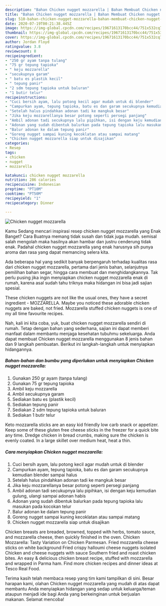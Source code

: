 ```yaml
---
description: "Bahan Chicken nugget mozzarella | Bahan Membuat Chicken nugget mozzarella Yang Sempurna"
title: "Bahan Chicken nugget mozzarella | Bahan Membuat Chicken nugget mozzarella Yang Sempurna"
slug: 510-bahan-chicken-nugget-mozzarella-bahan-membuat-chicken-nugget-mozzarella-yang-sempurna
date: 2020-07-19T00:21:38.445Z
image: https://img-global.cpcdn.com/recipes/19671613170bcc44/751x532cq70/chicken-nugget-mozzarella-foto-resep-utama.jpg
thumbnail: https://img-global.cpcdn.com/recipes/19671613170bcc44/751x532cq70/chicken-nugget-mozzarella-foto-resep-utama.jpg
cover: https://img-global.cpcdn.com/recipes/19671613170bcc44/751x532cq70/chicken-nugget-mozzarella-foto-resep-utama.jpg
author: Jordan Floyd
ratingvalue: 3.8
reviewcount: 8
recipeingredient:
- "250 gr ayam tanpa tulang"
- "75 gr tepung tapioka"
- " keju mozzarella"
- "secukupnya garam"
- " batu es plastik kecil"
- " tepung panir"
- "2 sdm tepung tapioka untuk baluran"
- "1 butir telur"
recipeinstructions:
- "Cuci bersih ayam, lalu potong kecil agar mudah untuk di blender"
- "Campurkan ayam, tepung tapioka, batu es dan garam secukupnya kemudian blender sampai halus"
- "Setelah halus pindahkan adonan tadi ke mangkuk besar"
- "Jika keju mozzarellanya besar potong seperti persegi panjang"
- "Ambil adonan tadi secukupnya lalu pipihkan, isi dengan keju kemudian gulung, ulangi sampai adonan habis"
- "Adonan yang sudah dibentuk balurkan pada tepung tapioka lalu masukan pada kocokan telur"
- "Balur adonan ke dalam tepung panir"
- "Goreng nugget sampai kuning kecoklatan atau sampai matang"
- "Chicken nugget mozzarella siap untuk disajikan"
categories:
- Resep
tags:
- chicken
- nugget
- mozzarella

katakunci: chicken nugget mozzarella 
nutrition: 286 calories
recipecuisine: Indonesian
preptime: "PT10M"
cooktime: "PT50M"
recipeyield: "1"
recipecategory: Dinner

---
```



![Chicken nugget mozzarella](https://img-global.cpcdn.com/recipes/19671613170bcc44/751x532cq70/chicken-nugget-mozzarella-foto-resep-utama.jpg)

Kamu Sedang mencari inspirasi resep chicken nugget mozzarella yang Enak Banget? Cara Buatnya memang tidak susah dan tidak juga mudah. semisal salah mengolah maka hasilnya akan hambar dan justru cenderung tidak enak. Padahal chicken nugget mozzarella yang enak harusnya sih punya aroma dan rasa yang dapat memancing selera kita.

Ada beberapa hal yang sedikit banyak berpengaruh terhadap kualitas rasa dari chicken nugget mozzarella, pertama dari jenis bahan, selanjutnya pemilihan bahan segar, hingga cara membuat dan menghidangkannya. Tak perlu pusing jika ingin menyiapkan chicken nugget mozzarella enak di rumah, karena asal sudah tahu triknya maka hidangan ini bisa jadi sajian spesial.

These chicken nuggets are not like the usual ones, they have a secret ingredient - MOZZARELLA. Maybe you noticed these adorable chicken nuggets are baked, not fried. Mozzarella stuffed chicken nuggets is one of my all time favourite recipes.


Nah, kali ini kita coba, yuk, buat chicken nugget mozzarella sendiri di rumah. Tetap dengan bahan yang sederhana, sajian ini dapat memberi manfaat dalam membantu menjaga kesehatan tubuhmu sekeluarga. Anda dapat membuat Chicken nugget mozzarella menggunakan 8 jenis bahan dan 9 langkah pembuatan. Berikut ini langkah-langkah untuk menyiapkan hidangannya.

<!--inarticleads1-->

##### Bahan-bahan dan bumbu yang diperlukan untuk menyiapkan Chicken nugget mozzarella:

1. Gunakan 250 gr ayam (tanpa tulang)
1. Gunakan 75 gr tepung tapioka
1. Ambil  keju mozzarella
1. Ambil secukupnya garam
1. Sediakan  batu es (plastik kecil)
1. Sediakan  tepung panir
1. Sediakan 2 sdm tepung tapioka untuk baluran
1. Sediakan 1 butir telur


Keto mozzarella sticks are an easy kid friendly low carb snack or appetizer. Keep some of these gluten free cheese sticks in the freezer for a quick bite any time. Dredge chicken in bread crumbs, making sure the chicken is evenly coated. In a large skillet over medium heat, heat a thin. 

<!--inarticleads2-->

##### Cara menyiapkan Chicken nugget mozzarella:

1. Cuci bersih ayam, lalu potong kecil agar mudah untuk di blender
1. Campurkan ayam, tepung tapioka, batu es dan garam secukupnya kemudian blender sampai halus
1. Setelah halus pindahkan adonan tadi ke mangkuk besar
1. Jika keju mozzarellanya besar potong seperti persegi panjang
1. Ambil adonan tadi secukupnya lalu pipihkan, isi dengan keju kemudian gulung, ulangi sampai adonan habis
1. Adonan yang sudah dibentuk balurkan pada tepung tapioka lalu masukan pada kocokan telur
1. Balur adonan ke dalam tepung panir
1. Goreng nugget sampai kuning kecoklatan atau sampai matang
1. Chicken nugget mozzarella siap untuk disajikan


Chicken breasts are breaded, browned, topped with herbs, tomato sauce, and mozzarella cheese, then quickly finished in the oven. Chicken Mozzarella: Tasty Variation on Chicken Parmesan. Fried mozzarella cheese sticks on white background Fried crispy halloumi cheese nuggets isolated Chicken and cheese nuggets with sauce Southern fried and roast chicken bites. An easy &amp; delicious chicken breast recipe, stuffed with mozzarella and wrapped in Parma ham. Find more chicken recipes and dinner ideas at Tesco Real Food. 

Terima kasih telah membaca resep yang tim kami tampilkan di sini. Besar harapan kami, olahan Chicken nugget mozzarella yang mudah di atas dapat membantu Anda menyiapkan hidangan yang sedap untuk keluarga/teman ataupun menjadi ide bagi Anda yang berkeinginan untuk berjualan makanan. Selamat mencoba!
